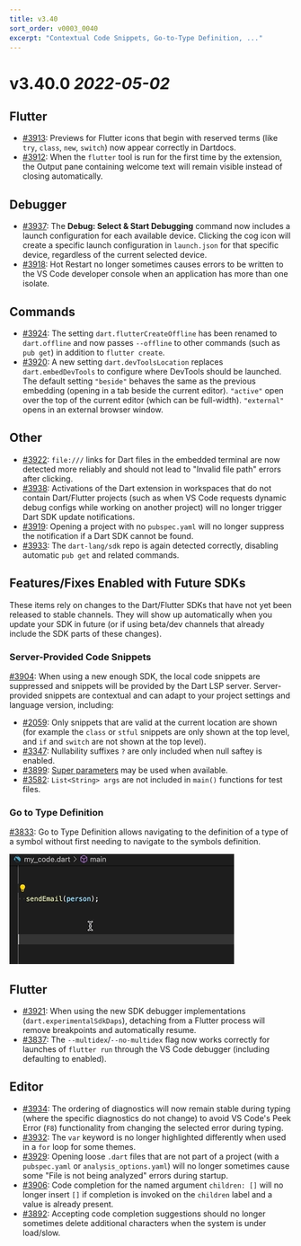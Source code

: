 ```yaml
---
title: v3.40
sort_order: v0003_0040
excerpt: "Contextual Code Snippets, Go-to-Type Definition, ..."
---
```


# v3.40.0 *2022-05-02*

## Flutter

- [#3913](https://github.com/Dart-Code/Dart-Code/issues/3913): Previews for Flutter icons that begin with reserved terms (like `try`, `class`, `new`, `switch`) now appear correctly in Dartdocs.
- [#3912](https://github.com/Dart-Code/Dart-Code/issues/3912): When the `flutter` tool is run for the first time by the extension, the Output pane containing welcome text will remain visible instead of closing automatically.

## Debugger

- [#3937](https://github.com/Dart-Code/Dart-Code/issues/3937): The **Debug: Select & Start Debugging** command now includes a launch configuration for each available device. Clicking the cog icon will create a specific launch configuration in `launch.json` for that specific device, regardless of the current selected device.
- [#3918](https://github.com/Dart-Code/Dart-Code/issues/3918): Hot Restart no longer sometimes causes errors to be written to the VS Code developer console when an application has more than one isolate.

## Commands

- [#3924](https://github.com/Dart-Code/Dart-Code/issues/3924): The setting `dart.flutterCreateOffline` has been renamed to `dart.offline` and now passes `--offline` to other commands (such as `pub get`) in addition to `flutter create`.
- [#3920](https://github.com/Dart-Code/Dart-Code/issues/3920): A new setting `dart.devToolsLocation` replaces `dart.embedDevTools` to configure where DevTools should be launched. The default setting `"beside"` behaves the same as the previous embedding (opening in a tab beside the current editor). `"active"` open over the top of the current editor (which can be full-width). `"external"` opens in an external browser window.

## Other

- [#3922](https://github.com/Dart-Code/Dart-Code/issues/3922): `file:///` links for Dart files in the embedded terminal are now detected more reliably and should not lead to "Invalid file path" errors after clicking.
- [#3938](https://github.com/Dart-Code/Dart-Code/issues/3938): Activations of the Dart extension in workspaces that do not contain Dart/Flutter projects (such as when VS Code requests dynamic debug configs while working on another project) will no longer trigger Dart SDK update notifications.
- [#3919](https://github.com/Dart-Code/Dart-Code/issues/3919): Opening a project with no `pubspec.yaml` will no longer suppress the notification if a Dart SDK cannot be found.
- [#3933](https://github.com/Dart-Code/Dart-Code/issues/3933): The `dart-lang/sdk` repo is again detected correctly, disabling automatic `pub get` and related commands.

## Features/Fixes Enabled with Future SDKs

These items rely on changes to the Dart/Flutter SDKs that have not yet been released to stable channels. They will show up automatically when you update your SDK in future (or if using beta/dev channels that already include the SDK parts of these changes).

### Server-Provided Code Snippets

[#3904](https://github.com/Dart-Code/Dart-Code/issues/3904): When using a new enough SDK, the local code snippets are suppressed and snippets will be provided by the Dart LSP server. Server-provided snippets are contextual and can adapt to your project settings and language version, including:

- [#2059](https://github.com/Dart-Code/Dart-Code/issues/2059): Only snippets that are valid at the current location are shown (for example the `class` or `stful` snippets are only shown at the top level, and `if` and `switch` are not shown at the top level).
- [#3347](https://github.com/Dart-Code/Dart-Code/issues/3347): Nullability suffixes `?` are only included when null saftey is enabled.
- [#3899](https://github.com/Dart-Code/Dart-Code/issues/3899): [Super parameters](https://github.com/dart-lang/sdk/issues/48055) may be used when available.
- [#3582](https://github.com/Dart-Code/Dart-Code/issues/3582): `List<String> args` are not included in `main()` functions for test files.

### Go to Type Definition

[#3833](https://github.com/Dart-Code/Dart-Code/issues/3833): Go to Type Definition allows navigating to the definition of a type of a symbol without first needing to navigate to the symbols definition.

<img loading="lazy" src="/images/release_notes/v3.40/go_to_type_def.gif" width="400" height="196" />

## Flutter

- [#3921](https://github.com/Dart-Code/Dart-Code/issues/3921): When using the new SDK debugger implementations (`dart.experimentalSdkDaps`), detaching from a Flutter process will remove breakpoints and automatically resume.
- [#3837](https://github.com/Dart-Code/Dart-Code/issues/3837): The `--multidex`/`--no-multidex` flag now works correctly for launches of `flutter run` through the VS Code debugger (including defaulting to enabled).

## Editor

- [#3934](https://github.com/Dart-Code/Dart-Code/issues/3934): The ordering of diagnostics will now remain stable during typing (where the specific diagnostics do not change) to avoid VS Code's Peek Error (`F8`) functionality from changing the selected error during typing.
- [#3932](https://github.com/Dart-Code/Dart-Code/issues/3932): The `var` keyword is no longer highlighted differently when used in a `for` loop for some themes.
- [#3929](https://github.com/Dart-Code/Dart-Code/issues/3929): Opening loose `.dart` files that are not part of a project (with a `pubspec.yaml` or `analysis_options.yaml`) will no longer sometimes cause some "File is not being analyzed" errors during startup.
- [#3906](https://github.com/Dart-Code/Dart-Code/issues/3906): Code completion for the named argument `children: []` will no longer insert `[]` if completion is invoked on the `children` label and a value is already present.
- [#3892](https://github.com/Dart-Code/Dart-Code/issues/3892): Accepting code completion suggestions should no longer sometimes delete additional characters when the system is under load/slow.

